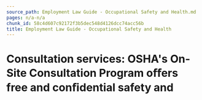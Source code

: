 ```yaml
---
source_path: Employment Law Guide - Occupational Safety and Health.md
pages: n/a-n/a
chunk_id: 58c4d607c92172f3b5dec548d4126dcc74acc56b
title: Employment Law Guide - Occupational Safety and Health
---
```

# Consultation services: OSHA's On-Site Consultation Program oﬀers free and conﬁdential safety and
